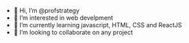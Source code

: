 - 👋 Hi, I’m @profstrategy
- 👀 I’m interested in web develpment
- 🌱 I’m currently learning javascript, HTML, CSS and ReactJS
- 💞️ I’m looking to collaborate on any project

<!---
profstrategy/profstrategy is a ✨ special ✨ repository because its `README.md` (this file) appears on your GitHub profile.
You can click the Preview link to take a look at your changes.
--->
